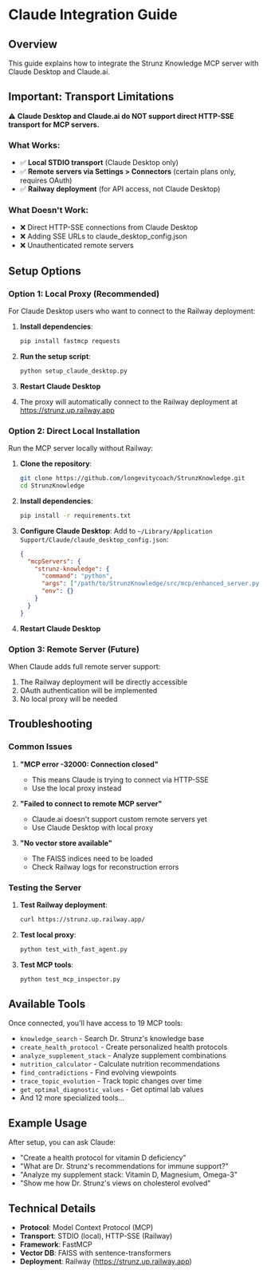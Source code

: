 # Claude Integration Guide

## Overview

This guide explains how to integrate the Strunz Knowledge MCP server with Claude Desktop and Claude.ai.

## Important: Transport Limitations

⚠️ **Claude Desktop and Claude.ai do NOT support direct HTTP-SSE transport for MCP servers.**

### What Works:
- ✅ **Local STDIO transport** (Claude Desktop only)
- ✅ **Remote servers via Settings > Connectors** (certain plans only, requires OAuth)
- ✅ **Railway deployment** (for API access, not Claude Desktop)

### What Doesn't Work:
- ❌ Direct HTTP-SSE connections from Claude Desktop
- ❌ Adding SSE URLs to claude_desktop_config.json
- ❌ Unauthenticated remote servers

## Setup Options

### Option 1: Local Proxy (Recommended)

For Claude Desktop users who want to connect to the Railway deployment:

1. **Install dependencies**:
   ```bash
   pip install fastmcp requests
   ```

2. **Run the setup script**:
   ```bash
   python setup_claude_desktop.py
   ```

3. **Restart Claude Desktop**

4. The proxy will automatically connect to the Railway deployment at https://strunz.up.railway.app

### Option 2: Direct Local Installation

Run the MCP server locally without Railway:

1. **Clone the repository**:
   ```bash
   git clone https://github.com/longevitycoach/StrunzKnowledge.git
   cd StrunzKnowledge
   ```

2. **Install dependencies**:
   ```bash
   pip install -r requirements.txt
   ```

3. **Configure Claude Desktop**:
   Add to `~/Library/Application Support/Claude/claude_desktop_config.json`:
   ```json
   {
     "mcpServers": {
       "strunz-knowledge": {
         "command": "python",
         "args": ["/path/to/StrunzKnowledge/src/mcp/enhanced_server.py"],
         "env": {}
       }
     }
   }
   ```

4. **Restart Claude Desktop**

### Option 3: Remote Server (Future)

When Claude adds full remote server support:

1. The Railway deployment will be directly accessible
2. OAuth authentication will be implemented
3. No local proxy will be needed

## Troubleshooting

### Common Issues

1. **"MCP error -32000: Connection closed"**
   - This means Claude is trying to connect via HTTP-SSE
   - Use the local proxy instead

2. **"Failed to connect to remote MCP server"**
   - Claude.ai doesn't support custom remote servers yet
   - Use Claude Desktop with local proxy

3. **"No vector store available"**
   - The FAISS indices need to be loaded
   - Check Railway logs for reconstruction errors

### Testing the Server

1. **Test Railway deployment**:
   ```bash
   curl https://strunz.up.railway.app/
   ```

2. **Test local proxy**:
   ```bash
   python test_with_fast_agent.py
   ```

3. **Test MCP tools**:
   ```bash
   python test_mcp_inspector.py
   ```

## Available Tools

Once connected, you'll have access to 19 MCP tools:

- `knowledge_search` - Search Dr. Strunz's knowledge base
- `create_health_protocol` - Create personalized health protocols
- `analyze_supplement_stack` - Analyze supplement combinations
- `nutrition_calculator` - Calculate nutrition recommendations
- `find_contradictions` - Find evolving viewpoints
- `trace_topic_evolution` - Track topic changes over time
- `get_optimal_diagnostic_values` - Get optimal lab values
- And 12 more specialized tools...

## Example Usage

After setup, you can ask Claude:

- "Create a health protocol for vitamin D deficiency"
- "What are Dr. Strunz's recommendations for immune support?"
- "Analyze my supplement stack: Vitamin D, Magnesium, Omega-3"
- "Show me how Dr. Strunz's views on cholesterol evolved"

## Technical Details

- **Protocol**: Model Context Protocol (MCP)
- **Transport**: STDIO (local), HTTP-SSE (Railway)
- **Framework**: FastMCP
- **Vector DB**: FAISS with sentence-transformers
- **Deployment**: Railway (https://strunz.up.railway.app)